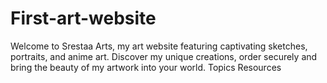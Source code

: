 # First-art-website
Welcome to Srestaa Arts, my art website featuring captivating sketches, portraits, and anime art. Discover my unique creations, order securely and bring the beauty of my artwork into your world.  Topics Resources
